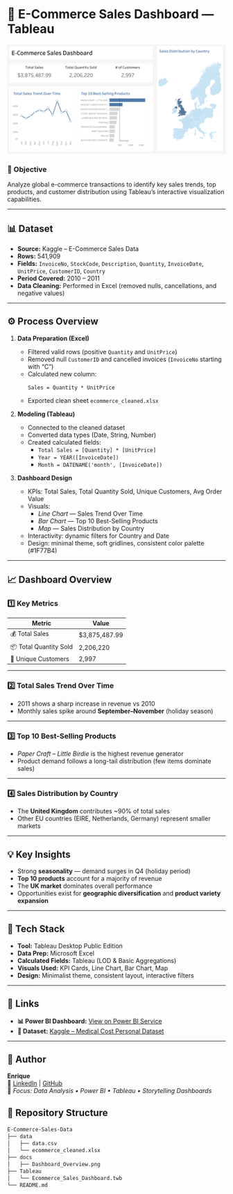 # 🛒 E-Commerce Sales Dashboard — Tableau

![E-Commerce Sales Dashboard](docs/E-Commerce%20Sales%20Dashboard.png)

### 📘 Objective
Analyze global e-commerce transactions to identify key sales trends, top products, and customer distribution using Tableau’s interactive visualization capabilities.

---

## 📊 Dataset
- **Source:** Kaggle – E-Commerce Sales Data  
- **Rows:** 541,909  
- **Fields:** `InvoiceNo`, `StockCode`, `Description`, `Quantity`, `InvoiceDate`, `UnitPrice`, `CustomerID`, `Country`  
- **Period Covered:** 2010 – 2011  
- **Data Cleaning:** Performed in Excel (removed nulls, cancellations, and negative values)

---

## ⚙️ Process Overview
1. **Data Preparation (Excel)**
   - Filtered valid rows (positive `Quantity` and `UnitPrice`)
   - Removed null `CustomerID` and cancelled invoices (`InvoiceNo` starting with “C”)
   - Calculated new column:  
     ```excel
     Sales = Quantity * UnitPrice
     ```
   - Exported clean sheet `ecommerce_cleaned.xlsx`

2. **Modeling (Tableau)**
   - Connected to the cleaned dataset  
   - Converted data types (Date, String, Number)  
   - Created calculated fields:
     - `Total Sales = [Quantity] * [UnitPrice]`
     - `Year = YEAR([InvoiceDate])`
     - `Month = DATENAME('month', [InvoiceDate])`

3. **Dashboard Design**
   - KPIs: Total Sales, Total Quantity Sold, Unique Customers, Avg Order Value  
   - Visuals:
     - *Line Chart* — Sales Trend Over Time  
     - *Bar Chart* — Top 10 Best-Selling Products  
     - *Map* — Sales Distribution by Country  
   - Interactivity: dynamic filters for Country and Date  
   - Design: minimal theme, soft gridlines, consistent color palette (#1F77B4)

---

## 📈 Dashboard Overview
### **1️⃣ Key Metrics**
| Metric | Value |
|---------|-------|
| 💰 Total Sales | \$3,875,487.99 |
| 📦 Total Quantity Sold | 2,206,220 |
| 👥 Unique Customers | 2,997 |

---

### **2️⃣ Total Sales Trend Over Time**
- 2011 shows a sharp increase in revenue vs 2010  
- Monthly sales spike around **September–November** (holiday season)

---

### **3️⃣ Top 10 Best-Selling Products**
- *Paper Craft – Little Birdie* is the highest revenue generator  
- Product demand follows a long-tail distribution (few items dominate sales)

---

### **4️⃣ Sales Distribution by Country**
- The **United Kingdom** contributes ~90% of total sales  
- Other EU countries (EIRE, Netherlands, Germany) represent smaller markets  

---

## 💡 Key Insights
- Strong **seasonality** — demand surges in Q4 (holiday period)  
- **Top 10 products** account for a majority of revenue  
- The **UK market** dominates overall performance  
- Opportunities exist for **geographic diversification** and **product variety expansion**

---

## 🧰 Tech Stack
- **Tool:** Tableau Desktop Public Edition  
- **Data Prep:** Microsoft Excel  
- **Calculated Fields:** Tableau (LOD & Basic Aggregations)  
- **Visuals Used:** KPI Cards, Line Chart, Bar Chart, Map  
- **Design:** Minimalist theme, consistent layout, interactive filters  

---

## 🔗 Links
- **📊 Power BI Dashboard:** [View on Power BI Service](https://public.tableau.com/app/profile/enrique.ardelean/viz/E-Commerce_Sales_Data/SalesDashboard?publish=yes)
- **📁 Dataset:** [Kaggle – Medical Cost Personal Dataset](https://www.kaggle.com/datasets/carrie1/ecommerce-data)

---

## 👤 Author
**Enrique**  
📧 [LinkedIn](https://www.linkedin.com/in/enrique-ardelean-816837394/) | 
[GitHub](https://github.com/Datapathic/Portfolio)  
🎯 *Focus: Data Analysis • Power BI • Tableau • Storytelling Dashboards*


## 📂 Repository Structure
```plaintext
E-Commerce-Sales-Data
├── data
│   ├── data.csv
│   └── ecommerce_cleaned.xlsx
├── docs
│   ├── Dashboard_Overview.png
├── Tableau
│   └── Ecommerce_Sales_Dashboard.twb
└── README.md
